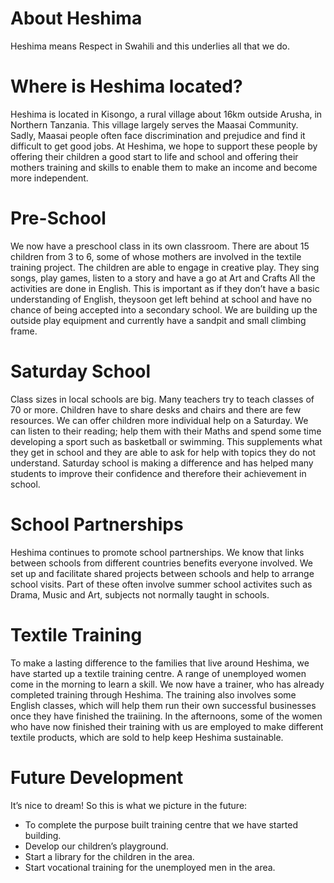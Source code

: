 # About Heshima

Heshima means Respect in Swahili and this underlies all that we do.

# Where is Heshima located?

Heshima is located in Kisongo, a rural village about 16km outside Arusha, in Northern Tanzania. This village largely serves the Maasai Community. Sadly, Maasai people often face discrimination and prejudice and find it difficult to get good jobs. At Heshima, we hope to support these people by offering their children a good start to life and school and offering their mothers training and skills to enable them to make an income and become more independent.

# Pre-School

We now have a preschool class in its own classroom. There are about 15 children from 3 to 6, some of whose mothers are involved in the textile training project. The children are able to engage in creative play. They sing songs, play games, listen to a story and have a go at Art and Crafts All the activities are done in English. This is important as if they don’t have a basic understanding of English, theysoon get left behind at school and have no chance of being accepted into a secondary school. We are building up the outside play equipment and currently have a sandpit and small climbing frame.

# Saturday School

Class sizes in local schools are big. Many teachers try to teach classes of 70 or more. Children have to share desks and chairs and there are few resources. We can offer children more individual help on a Saturday. We can listen to their reading; help them with their Maths and spend some time developing a sport such as basketball or swimming. This supplements what they get in school and they are able to ask for help with topics they do not understand. Saturday school is making a difference and has helped many students to improve their confidence and therefore their achievement in school.

# School Partnerships

Heshima continues to promote school partnerships. We know that links between schools from different countries benefits everyone involved. We set up and facilitate shared projects between schools and help to arrange school visits. Part of these often involve summer school activites such as Drama, Music and Art, subjects not normally taught in schools.

# Textile Training

To make a lasting difference to the families that live around Heshima, we have started up a textile training centre. A range of unemployed women come in the morning to learn a skill. We now have a trainer, who has already completed training through Heshima. The training also involves some English classes, which will help them run their own successful businesses once they have finished the traiining. In the afternoons, some of the women who have now finished their training with us are employed to make different textile products, which are sold to help keep Heshima sustainable.

# Future Development

It’s nice to dream!  So this is what we picture in the future:

* To complete the purpose built training centre that we have started building.
* Develop our children’s playground.
* Start a library for the children in the area.
* Start vocational training for the unemployed men in the area.
